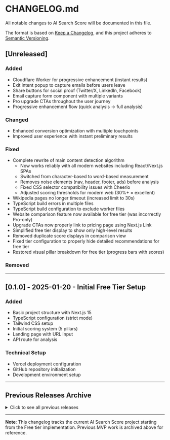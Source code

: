 # CHANGELOG.md

All notable changes to AI Search Score will be documented in this file.

The format is based on [Keep a Changelog](https://keepachangelog.com/en/1.0.0/),
and this project adheres to [Semantic Versioning](https://semver.org/spec/v2.0.0.html).

<!-- CLAUDE CODE: Add new entries under [Unreleased] section -->
<!-- Version format: [MAJOR.MINOR.PATCH] -->
<!-- MAJOR: Breaking changes -->
<!-- MINOR: New features -->
<!-- PATCH: Bug fixes -->

## [Unreleased]

<!-- CLAUDE CODE: Add changes here as you work. When ready to release, move to a new version section -->

### Added
- Cloudflare Worker for progressive enhancement (instant results)
- Exit intent popup to capture emails before users leave
- Share buttons for social proof (Twitter/X, LinkedIn, Facebook)
- Email capture form component with multiple variants
- Pro upgrade CTAs throughout the user journey
- Progressive enhancement flow (quick analysis → full analysis)

### Changed
- Enhanced conversion optimization with multiple touchpoints
- Improved user experience with instant preliminary results

### Fixed
- Complete rewrite of main content detection algorithm
  - Now works reliably with all modern websites including React/Next.js SPAs
  - Switched from character-based to word-based measurement
  - Removes noise elements (nav, header, footer, ads) before analysis
  - Fixed CSS selector compatibility issues with Cheerio
  - Adjusted scoring thresholds for modern web (30%+ = excellent)
- Wikipedia pages no longer timeout (increased limit to 30s)
- TypeScript build errors in multiple files
- TypeScript build configuration to exclude worker files
- Website comparison feature now available for free tier (was incorrectly Pro-only)
- Upgrade CTAs now properly link to pricing page using Next.js Link
- Simplified free tier display to show only high-level results
- Removed duplicate score displays in comparison view
- Fixed tier configuration to properly hide detailed recommendations for free tier
- Restored visual pillar breakdown for free tier (progress bars with scores)

### Removed
<!-- CLAUDE CODE: Removed features -->

---

<!-- CLAUDE CODE: When releasing, create new version section above this line -->
<!-- Example format:
## [1.0.0] - 2025-01-20 - Brief Description

### Added
- Feature description
- Another feature

### Changed
- What changed

### Fixed
- Bug that was fixed
-->

## [0.1.0] - 2025-01-20 - Initial Free Tier Setup

### Added
- Basic project structure with Next.js 15
- TypeScript configuration (strict mode)
- Tailwind CSS setup
- Initial scoring system (5 pillars)
- Landing page with URL input
- API route for analysis

### Technical Setup
- Vercel deployment configuration
- GitHub repository initialization
- Development environment setup

---

<!-- CLAUDE CODE INSTRUCTIONS:

1. WHILE DEVELOPING:
   - Add all changes under [Unreleased] section
   - Use appropriate category (Added/Changed/Fixed/Removed)
   - Be specific but concise

2. WHEN RELEASING:
   - Move [Unreleased] content to new version section
   - Add version number, date, and brief description
   - Clear [Unreleased] for next development cycle

3. VERSION NUMBERING:
   - MAJOR (1.0.0): Breaking changes, major rewrites
   - MINOR (0.1.0): New features, non-breaking changes
   - PATCH (0.0.1): Bug fixes, small improvements

4. ENTRY FORMAT:
   - Start with verb (Added, Fixed, Updated, etc.)
   - One line per change
   - Group related changes
   - Technical details in sub-bullets if needed

5. EXAMPLES:
   ### Added
   - Chrome UX Report API integration for real performance data
   - Page type detection system (homepage/blog/product)
   
   ### Fixed
   - API timeout errors on slow websites
   - TypeScript build errors in production

6. DON'T:
   - Don't edit released version entries
   - Don't skip the [Unreleased] section
   - Don't use vague descriptions
-->

## Previous Releases Archive

<details>
<summary>Click to see all previous releases</summary>

<!-- CLAUDE CODE: Don't modify entries below - historical record only -->

### Legacy MVP (Before Current Rewrite)
- Previous version included Pro tier features
- Had comparison mode, emotional UI, pricing page
- Being rewritten for cleaner Free tier focus

</details>

---

**Note**: This changelog tracks the current AI Search Score project starting from the Free tier implementation. Previous MVP work is archived above for reference.